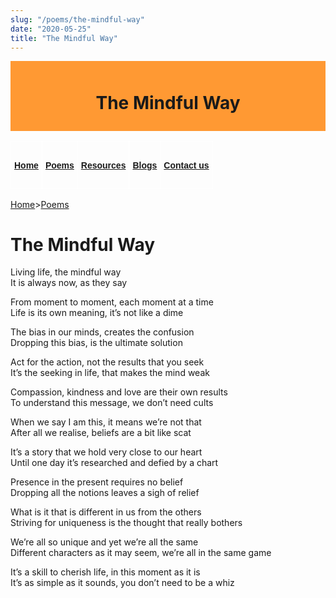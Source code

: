 ```yaml
---
slug: "/poems/the-mindful-way"
date: "2020-05-25"
title: "The Mindful Way"
---
```

<div style="background-color:#ff9933; text-align:center; vertical-align: middle; padding:10px 0;text-color:black">
<h1>The Mindful Way</h1>
</div>

<div style="background-color:#ffgggg; text-align:center; vertical-align: middle; padding:0px 0;text-color:black">
<style type="text/css">
.tg  {border-collapse:collapse;border-spacing:0;}
.tg td{border-color:black;border-style:solid;border-width:1px;font-family:Arial, sans-serif;font-size:14px;
  overflow:hidden;padding:10px 5px;word-break:normal;}
.tg th{border-color:white;border-style:solid;border-width:1px;font-family:Arial, sans-serif;font-size:14px;
  font-weight:normal;overflow:hidden;padding:10px 5px;word-break:normal;}
.tg .tg-0lax{text-align:center;vertical-align:top}
</style>
<table class="tg">
<thead>
  <tr>
    <th class="tg-0lax"><h4><a href= "/">Home</a></h4></th>
    <th class="tg-0lax"><h4><a href= "/poems">Poems</a></h4></th>
    <th class="tg-0lax"><h4><a href= "/resources">Resources</a></h4></th>
    <th class="tg-0lax"><h4><a href= "/blogs">Blogs</a></h4></th>
    <th class="tg-0lax"><h4><a href ="/contact-us">Contact us</a></h4></th>
  </tr>
</thead>
</table>
</div>

[Home](/)>[Poems](/poems)

# The Mindful Way

Living life, the mindful way <br>
It is always now, as they say

From moment to moment, each moment at a time<br>
Life is its own meaning, it’s not like a dime

The bias in our minds, creates the confusion<br>
Dropping this bias, is the ultimate solution

Act for the action, not the results that you seek<br>
It’s the seeking in life, that makes the mind weak

Compassion, kindness and love are their own results<br>
To understand this message, we don’t need cults

When we say I am this, it means we’re not that<br>
After all we realise, beliefs are a bit like scat

It’s a story that we hold very close to our heart<br>
Until one day it’s researched and defied by a chart

Presence in the present requires no belief<br>
Dropping all the notions leaves a sigh of relief

What is it that is different in us from the others<br>
Striving for uniqueness is the thought that really bothers

We’re all so unique and yet we’re all the same<br>
Different characters as it may seem, we’re all in the same game

It’s a skill to cherish life, in this moment as it is<br>
It’s as simple as it sounds, you don’t need to be a whiz
